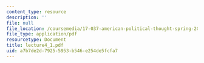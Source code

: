 ```yaml
---
content_type: resource
description: ''
file: null
file_location: /coursemedia/17-037-american-political-thought-spring-2004/a7b7de2d79255953b546e254de5fcfa7_lecture4_1.pdf
file_type: application/pdf
resourcetype: Document
title: lecture4_1.pdf
uid: a7b7de2d-7925-5953-b546-e254de5fcfa7
---
```

